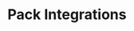 ---
title: "Pack Integrations"
metaTitle: "Layers and Pack Integrations"
metaDescription: "A brief look into the concepts of layers and packs within Spectro Cloud. Also lists the available integrations."
icon: ""
hideToC: true
fullWidth: false
---